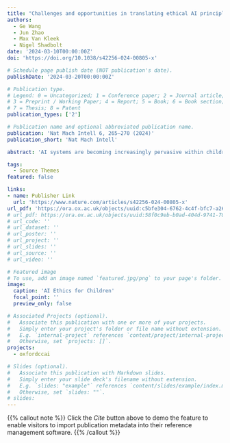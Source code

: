 ```yaml
---
title: "Challenges and opportunities in translating ethical AI principles into practice for children."
authors:
  - Ge Wang
  - Jun Zhao
  - Max Van Kleek
  - Nigel Shadbolt
date: '2024-03-10T00:00:00Z'
doi: 'https://doi.org/10.1038/s42256-024-00805-x'

# Schedule page publish date (NOT publication's date).
publishDate: '2024-03-20T00:00:00Z'

# Publication type.
# Legend: 0 = Uncategorized; 1 = Conference paper; 2 = Journal article;
# 3 = Preprint / Working Paper; 4 = Report; 5 = Book; 6 = Book section;
# 7 = Thesis; 8 = Patent
publication_types: ['2']

# Publication name and optional abbreviated publication name.
publication: 'Nat Mach Intell 6, 265–270 (2024)'
publication_short: 'Nat Mach Intell'

abstract: 'AI systems are becoming increasingly pervasive within children’s devices, apps and services. The concern over a world where AI systems are deployed unchecked has raised burning questions about the impact, governance and accountability of these technologies. Although recent effort on AI ethics has converged into growing consensus on a set of high-level ethical AI principles, engagement with children’s issues is still limited, and even less is known about how to effectively apply them in practice for children. This Perspective first maps the current global landscape of existing ethics guidelines for AI and analyses their correlation with children. We then critically assess the strategies and recommendations proposed by current AI ethics initiatives, identifying the critical challenges in translating such ethical AI principles into practice for children. Finally, we tentatively map out several suggestions regarding embedding ethics into the development and governance of AI for children.'

tags:
  - Source Themes
featured: false

links:
- name: Publisher Link
  url: 'https://www.nature.com/articles/s42256-024-00805-x'
url_pdf: 'https://ora.ox.ac.uk/objects/uuid:c5bfe304-6762-4c4f-bfc7-a26d74ff9f44/files/skp78gj32k'
# url_pdf: https://ora.ox.ac.uk/objects/uuid:58f0c9eb-b0ad-404d-9741-70d553f011f2/download_file?file_format=application%2Fpdf&safe_filename=Wang_et_al_2022_dont_make_assumptions.pdf&type_of_work=Conference+item
# url_code: ''
# url_dataset: ''
# url_poster: ''
# url_project: ''
# url_slides: ''
# url_source: ''
# url_video: ''

# Featured image
# To use, add an image named `featured.jpg/png` to your page's folder.
image:
  caption: 'AI Ethics for Children'
  focal_point: ''
  preview_only: false

# Associated Projects (optional).
#   Associate this publication with one or more of your projects.
#   Simply enter your project's folder or file name without extension.
#   E.g. `internal-project` references `content/project/internal-project/index.md`.
#   Otherwise, set `projects: []`.
projects:
  - oxfordccai

# Slides (optional).
#   Associate this publication with Markdown slides.
#   Simply enter your slide deck's filename without extension.
#   E.g. `slides: "example"` references `content/slides/example/index.md`.
#   Otherwise, set `slides: ""`.
# slides:
---
```


{{% callout note %}}
Click the _Cite_ button above to demo the feature to enable visitors to import publication metadata into their reference management software.
{{% /callout %}}

<!-- Supplementary notes can be added here, including [code and math](https://wowchemy.com/docs/content/writing-markdown-latex/).
 -->
